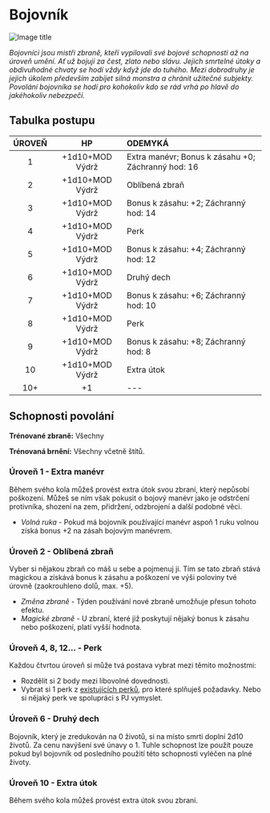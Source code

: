 # Bojovník

![Image title](/assets/classes/fighter.webp)

*Bojovníci jsou mistři zbraně, kteří vypilovali své bojové schopnosti až na úroveň umění. Ať už bojují za čest, zlato nebo slávu. Jejich smrtelné útoky a obdivuhodné chvaty se hodí vždy když jde do tuhého. Mezi dobrodruhy je jejich úkolem především zabíjet silná monstra a chránit užitečné subjekty. Povolání bojovníka se hodí pro kohokoliv kdo se rád vrhá po hlavě do jakéhokoliv nebezpečí.*

## Tabulka postupu

| ÚROVEŇ |       HP        | ODEMYKÁ                                            |
| :----: | :-------------: | :------------------------------------------------- |
|   1    | +1d10+MOD Výdrž | Extra manévr; Bonus k zásahu +0; Záchranný hod: 16 |
|   2    | +1d10+MOD Výdrž | Oblíbená zbraň                                     |
|   3    | +1d10+MOD Výdrž | Bonus k zásahu: +2; Záchranný hod: 14              |
|   4    | +1d10+MOD Výdrž | Perk                                               |
|   5    | +1d10+MOD Výdrž | Bonus k zásahu: +4; Záchranný hod: 12              |
|   6    | +1d10+MOD Výdrž | Druhý dech                                         |
|   7    | +1d10+MOD Výdrž | Bonus k zásahu: +6; Záchranný hod: 10              |
|   8    | +1d10+MOD Výdrž | Perk                                               |
|   9    | +1d10+MOD Výdrž | Bonus k zásahu: +8; Záchranný hod: 8               |
|   10   | +1d10+MOD Výdrž | Extra útok                                         |
|  10+   |       +1        | ---                                                |

## Schopnosti povolání

**Trénované zbraně:** Všechny 

**Trénovaná brnění:** Všechny včetně štítů.

### Úroveň 1 - Extra manévr

Během svého kola můžeš provést extra útok svou zbraní, který nepůsobí poškození. Můžeš se ním však pokusit o bojový manévr jako je odstrčení protivníka, shození na zem, přidržení, odzbrojení a další podobné věci.

- *Volná ruka* - Pokud má bojovník používající manévr aspoň 1 ruku volnou získá bonus +2 na zásah bojovým manévrem.

### Úroveň 2 - Oblíbená zbraň

Vyber si nějakou zbraň co máš u sebe a pojmenuj ji. Tím se tato zbraň stává magickou a získává bonus k zásahu a poškození ve výši poloviny tvé úrovně (zaokrouhleno dolů, max. +5).  

- *Změna zbraně* - Týden používání nové zbraně umožňuje přesun tohoto efektu. 
- *Magické zbraně* - U zbraní, které již poskytují nějaký bonus k zásahu nebo poškození, platí vyšší hodnota.

### Úroveň 4, 8, 12... - Perk

Každou čtvrtou úroveň si může tvá postava vybrat mezi těmito možnostmi:

- Rozdělit si 2 body mezi libovolné dovednosti.
- Vybrat si 1 perk z [existujících perků](/Aldir%20%28Zasazení%29/perks/#perky), pro které splňuješ požadavky. Nebo si nějaký perk ve spolupráci s PJ vymyslet.

### Úroveň 6 - Druhý dech

Bojovník, který je zredukován na 0 životů, si na místo smrti doplní 2d10 životů. Za cenu navýšení své únavy o 1. Tuhle schopnost lze použít pouze pokud byl bojovník od posledního použití této schopnosti vyléčen na plné životy.

### Úroveň 10 - Extra útok

Během svého kola můžeš provést extra útok svou zbraní.
